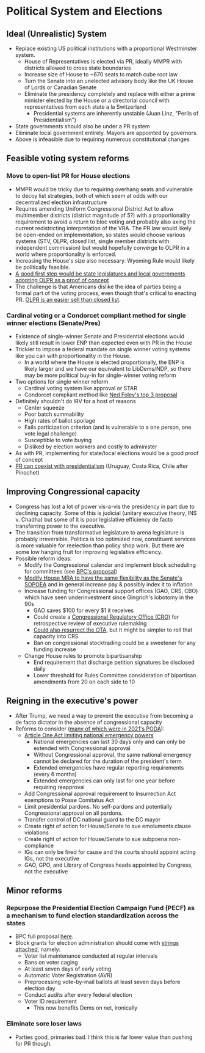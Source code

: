 # Political System and Elections

## Ideal (Unrealistic) System

- Replace existing US political institutions with a proportional Westminster system.
    - House of Representatives is elected via PR, ideally MMPR with districts allowed to cross state boundaries
    - Increase size of House to ~670 seats to match cube root law
    - Turn the Senate into an unelected advisory body like the UK House of Lords or Canadian Senate
    - Eliminate the presidency completely and replace with either a prime minister elected by the House or a directorial council with representatives from each state a la Switzerland
        - Presidential systems are inherently unstable (Juan Linz, "Perils of Presidentialism")
- State governments should also be under a PR system
- Eliminate local government entirely. Mayors are appointed by governors.
- Above is infeasible due to requiring numerous constitutional changes

## Feasible voting system reforms

### Move to open-list PR for House elections

- MMPR would be tricky due to requiring overhang seats and vulnerable to decoy list strategies, both of which seem at odds with our decentralized election infrastructure
- Requires amending Uniform Congressional District Act to allow multimember districts (district magnitude of 5?) with a proportionality requirement to avoid a return to bloc voting and probably also axing the current redistricting interpretation of the VRA. The PR law would likely be open-ended on implementation, so states would choose various systems (STV, OLPR, closed list, single member districts with independent commission) but would hopefully converge to OLPR in a world where proportionality is enforced.
- Increasing the House's size also necessary. Wyoming Rule would likely be politically feasible.
- [A good first step would be state legislatures and local governments adopting OLPR as a proof of concept](https://media4.manhattan-institute.org/wp-content/uploads/reforming-big-city-elections.pdf)
- The challenge is that Americans dislike the idea of parties being a formal part of the voting process, even though that's critical to enacting PR. [OLPR is an easier sell than closed list](https://protectdemocracy.org/work/toward-a-different-kind-of-party-government/).

### Cardinal voting or a Condorcet compliant method for single winner elections (Senate/Pres)

- Existence of single-winner Senate and Presidential elections would likely still result in lower ENP than expected even with PR in the House
- Trickier to impose a federal mandate on single winner voting systems like you can with proportionality in the House.
    - In a world where the House is elected proportionally, the ENP is likely larger and we have our equivalent to LibDems/NDP, so there may be more political buy-in for single-winner voting reform
- Two options for single winner reform
    - Cardinal voting system like approval or STAR
    - Condorcet compliant method like [Ned Foley's top 3 proposal](https://edwardbfoley.substack.com/p/the-case-for-condorcet-voting-is)
- Definitely shouldn't do IRV for a host of reasons
    - Center squeeze
    - Poor batch summability
    - High rates of ballot spoilage
    - Fails participation criterion (and is vulnerable to a one person, one vote legal challenge)
    - Susceptible to vote buying
    - Disliked by election workers and costly to administer
- As with PR, implementing for state/local elections would be a good proof of concept
- [PR can coexist with presidentialism](https://democracyjournal.org/magazine/70/pr-and-presidentialism-yes-we-can/) (Uruguay, Costa Rica, Chile after Pinochet)

## Improving Congressional capacity

- Congress has lost a lot of power vis-a-vis the presidency in part due to declining capacity. Some of this is judicial (unitary executive theory, INS v. Chadha) but some of it is poor legislative efficiency de facto transferring power to the executive.
- The transition from transformative legislature to arena legislature is probably irreversible. Politics is too optimized now, constituent services is more valuable for reelection than policy shop work. But there are some low hanging fruit for improving legislative efficiency.
- Possible reform ideas:
    - Modify the Congressional calendar and implement block scheduling for committees (see [BPC's proposal](https://bipartisanpolicy.org/blog/optimizing-the-u-s-congressional-calendar-to-boost-legislative-productivity/))
    - [Modify House MRA to have the same flexibility as the Senate's SOPOEA](https://www.newamerica.org/political-reform/reports/congressional-brain-drain/lessons-for-congressional-capacity-reform) and in general increase pay & possibly index it to inflation
    - Increase funding for Congressional support offices (GAO, CRS, CBO) which have seen underinvestment since Gingrich's lobotomy in the 90s
        - GAO saves $100 for every $1 it receives
        - Could create a [Congressional Regulatory Office (CRO)](https://www.nationalaffairs.com/publications/detail/the-case-for-a-congressional-regulation-office) for retrospective review of executive rulemaking
        - [Could also resurrect the OTA](https://www.rstreet.org/wp-content/uploads/2018/04/Final-128-1-1.pdf), but it might be simpler to roll that capacity into CRS
        - Ban on congressional stocktrading could be a sweetener for any funding increase
    - Change House rules to promote bipartisanship
        - End requirement that discharge petition signatures be disclosed daily
        - Lower threshold for Rules Committee consideration of bipartisan amendments from 20 on each side to 10

## Reigning in the executive's power

- After Trump, we need a way to prevent the executive from becoming a de facto dictator in the absence of congressional capacity
- Reforms to consider ([many of which were in 2021's PODA](https://protectdemocracy.org/work/protecting-our-democracy-act-2/)):
    - [Article One Act limiting national emergency powers](https://protectdemocracy.org/work/the-article-one-act/)
        - National emergencies can last 30 days only and can only be extended with Congressional approval
        - Without Congressional approval, the same national emergency cannot be declared for the duration of the president's term
        - Extended emergencies have regular reporting requirements (every 6 months)
        - Extended emergencies can only last for one year before requiring reapproval
    - Add Congressional approval requirement to Insurrection Act exemptions to Posse Comitatus Act
    - Limit presidential pardons. No self-pardons and potentially Congressional approval on all pardons.
    - Transfer control of DC national guard to the DC mayor
    - Create right of action for House/Senate to sue emoluments clause violations
    - Create right of action for House/Senate to sue subpoena non-compliance
    - IGs can only be fired for cause and the courts should appoint acting IGs, not the executive
    - GAO, GPO, and Library of Congress heads appointed by Congress, not the executive

## Minor reforms

### Repurpose the Presidential Election Campaign Fund (PECF) as a mechanism to fund election standardization across the states

- BPC full proposal [here](https://bipartisanpolicy.org/report/reimagining-federal-election-funding/).
- Block grants for election administration should come with [strings attached](https://bipartisanpolicy.org/download/?file=/wp-content/uploads/2022/02/AchievableFederalElectionReformV2.pdf), namely:
    - Voter list maintenance conducted at regular intervals
    - Bans on voter caging
    - At least seven days of early voting
    - Automatic Voter Registration (AVR)
    - Preprocessing vote-by-mail ballots at least seven days before election day
    - Conduct audits after every federal election
    - Voter ID requirement
        - This now benefits Dems on net, ironically

### Eliminate sore loser laws

- Parties good, primaries bad. I think this is far lower value than pushing for PR though.
